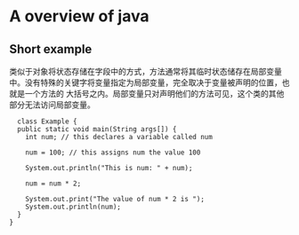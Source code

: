 # A overview of java
## Short example
类似于对象将状态存储在字段中的方式，方法通常将其临时状态储存在局部变量中。没有特殊的关键字将变量指定为局部变量，完全取决于变量被声明的位置，也就是一个方法的
大括号之内。局部变量只对声明他们的方法可见，这个类的其他部分无法访问局部变量。  
```
  class Example {
  public static void main(String args[]) {
    int num; // this declares a variable called num

    num = 100; // this assigns num the value 100

    System.out.println("This is num: " + num);

    num = num * 2;

    System.out.print("The value of num * 2 is ");
    System.out.println(num);
  }
}

```
